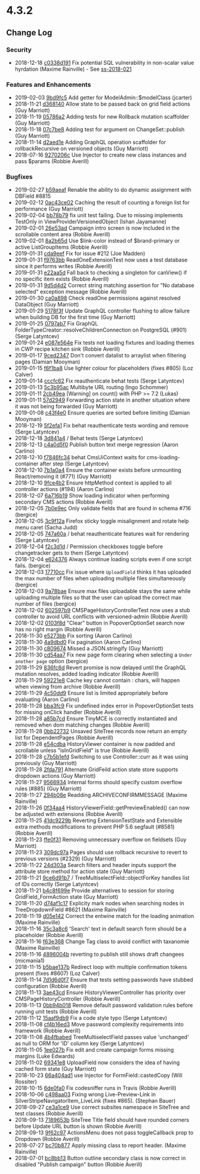 # 4.3.2

<!--- Changes below this line will be automatically regenerated -->

## Change Log

### Security

 * 2018-12-18 [c0338d191](https://github.com/silverstripe/silverstripe-framework/commit/c0338d191d8be0000ddb16b74832ed8e05ba7ff5) Fix potential SQL vulnerability in non-scalar value hyrdation (Maxime Rainville) - See [ss-2018-021](https://www.silverstripe.org/download/security-releases/ss-2018-021)

### Features and Enhancements

 * 2019-02-03 [9bd9fc5](https://github.com/silverstripe/silverstripe-admin/commit/9bd9fc5e441943fcdf77a8e7e93ee27a5382307a) Add getter for ModelAdmin::$modelClass (jcarter)
 * 2018-11-21 [d368140](https://github.com/silverstripe/silverstripe-admin/commit/d36814030f893a85b3ff34777335f121a7650add) Allow state to be passed back on grid field actions (Guy Marriott)
 * 2018-11-19 [05786a2](https://github.com/silverstripe/silverstripe-versioned/commit/05786a26e2d5e7a5b5305e11d8da8be2516a7c44) Adding tests for new Rollback mutation scaffolder (Guy Marriott)
 * 2018-11-18 [07c7be8](https://github.com/silverstripe/silverstripe-versioned/commit/07c7be81d52a702cf3ba90a657fdb9328517218a) Adding test for  argument on ChangeSet::publish (Guy Marriott)
 * 2018-11-14 [d2aed1e](https://github.com/silverstripe/silverstripe-versioned/commit/d2aed1ed8a95ed61e754564da52a7b31a82a9a43) Adding GraphQL operation scaffolder for rollbackRecursive on versioned objects (Guy Marriott)
 * 2018-07-16 [9270206c](https://github.com/silverstripe/silverstripe-reports/commit/9270206c3bd2fe35bb263ad43ad3a5d87360873a) Use Injector to create new class instances and pass $params (Robbie Averill)

### Bugfixes

 * 2019-02-27 [b59aeaf](https://github.com/silverstripe/silverstripe-framework/commit/b59aeaf80217a3e25877dcb6da97e546080c9972) Renable the ability to do dynamic assignment with DBField #8815
 * 2019-02-12 [0ac43ce02](https://github.com/silverstripe/silverstripe-framework/commit/0ac43ce025274345c80773b57a09a48a8fa70a08) Caching the result of counting a foreign list for performance (Guy Marriott)
 * 2019-02-04 [bb78b79](https://github.com/silverstripe/silverstripe-versioned-admin/commit/bb78b7930292db5c8ed660744f49ec1b94046211) fix unit test failing. Due to missing implements TestOnly in ViewProviderVersionedObject (Ishan Jayamanne)
 * 2019-02-01 [26e53ad](https://github.com/silverstripe/silverstripe-campaign-admin/commit/26e53adc2288996a1e1f45631339485fbd2e2e8d) Campaign intro screen is now included in the scrollable content area (Robbie Averill)
 * 2019-02-01 [8a2b65d](https://github.com/silverstripe/silverstripe-admin/commit/8a2b65d2b93f3a999129004ca2f208c6ce3d891c) Use $link-color instead of $brand-primary or active ListGroupItems (Robbie Averill)
 * 2019-01-31 [cda9eef](https://github.com/silverstripe/silverstripe-assets/commit/cda9eef992b70fd46377be6d4459260d31ea2215) Fix for issue #212 (Joe Madden)
 * 2019-01-31 [f9763bb](https://github.com/silverstripe/silverstripe-versioned/commit/f9763bb68c1ef1e1555c57d0df27b9a0b161dba2) ReadOneExtensionTest now uses a test database since it performs writes (Robbie Averill)
 * 2019-01-31 [e22aa5d](https://github.com/silverstripe/silverstripe-graphql/commit/e22aa5da881f18ba3439e1e58c607ce446c04892) Fall back to checking a singleton for canView() if no specific item exists (Robbie Averill)
 * 2019-01-31 [9d5d4d2](https://github.com/silverstripe/silverstripe-graphql/commit/9d5d4d2918f059429550cc78d21fa44483781241) Correct string matching assertion for "No database selected" exception message (Robbie Averill)
 * 2019-01-30 [ca0a898](https://github.com/silverstripe/silverstripe-graphql/commit/ca0a898b6b0ef993c14f4d53d2a467d97e27c103) Check readOne permissions against resolved DataObject (Guy Marriott)
 * 2019-01-29 [5178f3f](https://github.com/silverstripe/silverstripe-graphql/commit/5178f3f1d3a16c6a5028022f32566c4b6cfdb41c) Update GraphQL controller flushing to allow failure when building DB for the first time (Guy Marriott)
 * 2019-01-25 [0797ab7](https://github.com/silverstripe/silverstripe-asset-admin/commit/0797ab7762a4a64f2dc89c754a6bb04216b96fe1) Fix GraphQL FolderTypeCreator::resolveChildrenConnection on PostgreSQL (#901) (Serge Latyntcev)
 * 2019-01-24 [e087e564e](https://github.com/silverstripe/silverstripe-framework/commit/e087e564e13d7c30b62850a271131684a619789e) Fix tests not loading fixtures and loading themes in CWP recipe kitchen sink (Robbie Averill)
 * 2019-01-17 [9ced2347](https://github.com/silverstripe/silverstripe-cms/commit/9ced23473f2f102de5b6d828d093be1102f8d570) Don't convert datalist to arraylist when filtering pages (Damian Mooyman)
 * 2019-01-15 [f6f1ba8](https://github.com/silverstripe/silverstripe-admin/commit/f6f1ba8fd5870cb7ef4410aba6cbcd9a0e32f638) Use lighter colour for placeholders (fixes #805) (Loz Calver)
 * 2019-01-14 [cccfc62](https://github.com/silverstripe/silverstripe-admin/commit/cccfc621da171bfe378fc5547611d59484af246b) Fix reauthenticate behat tests (Serge Latyntcev)
 * 2019-01-13 [5c3b95ac](https://github.com/silverstripe/silverstripe-cms/commit/5c3b95ac8977f77e7d95d4da6333ca12b5ef465f) Multibyte URL routing (Ingo Schommer)
 * 2019-01-11 [2cb49ea](https://github.com/silverstripe/silverstripe-versioned/commit/2cb49ea79d6babb80289f170dc6102c82f5b0d69) [Warning] on count() with PHP &gt;= 7.2 (Lukas)
 * 2019-01-11 [57d2949](https://github.com/silverstripe/silverstripe-admin/commit/57d294912e7b2d61e40c4656c63bd6569dcfcd27) Forwarding action state in another situation where it was not being forwarded (Guy Marriott)
 * 2019-01-08 [c43f4e0](https://github.com/silverstripe/silverstripe-graphql/commit/c43f4e0708fd86e8078ef3326d963005d626baf4) Ensure queries are sorted before limiting (Damian Mooyman)
 * 2018-12-19 [5f2efa1](https://github.com/silverstripe/silverstripe-admin/commit/5f2efa1f7bf38a9f990bf8f9600fd37f50bec4f0) Fix behat reauthenticate tests wording and remove (Serge Latyntcev)
 * 2018-12-18 [3d841a4](https://github.com/silverstripe/silverstripe-installer/commit/3d841a409c43752a8192afea5ebc48327e2ac3d3) / Behat tests (Serge Latyntcev)
 * 2018-12-13 [c4a0d5f0](https://github.com/silverstripe/silverstripe-cms/commit/c4a0d5f0831f0f27022905700a0ffb86cc56aceb) Publish button text merge regression (Aaron Carlino)
 * 2018-12-10 [f7846fc34](https://github.com/silverstripe/silverstripe-framework/commit/f7846fc34c4c04bfa3ae57a552345f6a536856c5) behat CmsUiContext waits for cms-loading-container after step (Serge Latyntcev)
 * 2018-12-10 [7b1a0a4](https://github.com/silverstripe/silverstripe-admin/commit/7b1a0a4d18dcd89fe699103355e9f853b6245bff) Ensure the container exists before unmounting React/removing it (#771) (Guy Marriott)
 * 2018-12-10 [9fce4b2](https://github.com/silverstripe/silverstripe-graphql/commit/9fce4b2408dd82d303925eee3b6cf393da371e85) Ensure httpMethod context is applied to all controller actions (#194) (Aaron Carlino)
 * 2018-12-07 [6a716b19](https://github.com/silverstripe/silverstripe-cms/commit/6a716b1906d290dca98f1ffc672edc342d8265d3) Show loading indicator when performing secondary CMS actions (Robbie Averill)
 * 2018-12-05 [7b0e9ec](https://github.com/silverstripe/silverstripe-admin/commit/7b0e9ec97a987a6106fb7e72c10ebcb347724821) Only validate fields that are found in schema #716 (bergice)
 * 2018-12-05 [3c9f12a](https://github.com/silverstripe/silverstripe-admin/commit/3c9f12afb1d988c97c6536bd007894de084959a8) Firefox sticky toggle misalignment and rotate help menu caret (Sacha Judd)
 * 2018-12-05 [747a60a](https://github.com/silverstripe/silverstripe-admin/commit/747a60afe45d6aeafd352ed93c0c58c6290344b6) / behat reauthenticate features wait for rendering (Serge Latyntcev)
 * 2018-12-04 [f2c3d1d](https://github.com/silverstripe/silverstripe-admin/commit/f2c3d1db71fab14fac54523961dab084599bd7f7) / Permission checkboxes toggle before changetracker gets to them (Serge Latyntcev)
 * 2018-12-04 [e624376](https://github.com/silverstripe/silverstripe-admin/commit/e624376dc6ea354dd271bcbee285d28b6d123f95) Always continue loading scripts even if one script fails. (bergice)
 * 2018-12-03 [17710cc](https://github.com/silverstripe/silverstripe-asset-admin/commit/17710cc242e2ca37cf4422f7606de61cbc6b04e9) Fix issue where `UploadField` thinks it has uploaded the max number of files when uploading multiple files simultaneously (bergice)
 * 2018-12-03 [9a78bae](https://github.com/silverstripe/silverstripe-asset-admin/commit/9a78bae50938af5adc7e1b0d2467892bc55f32e3) Ensure max files uploadable stays the same while uploading multiple files so that the user can upload the correct max number of files (bergice)
 * 2018-12-02 [602597b9](https://github.com/silverstripe/silverstripe-cms/commit/602597b9004ad56c02a2bf2f779770ff32afea8f) CMSPageHistoryControllerTest now uses a stub controller to avoid URL conflicts with versioned-admin (Robbie Averill)
 * 2018-12-02 [0103f8d](https://github.com/silverstripe/silverstripe-admin/commit/0103f8d98d6b394a8d4117c04787d6a69d3c8af1) "Clear" button in PopoverOptionSet search now has no right margin (Robbie Averill)
 * 2018-11-30 [e5273bb](https://github.com/silverstripe/silverstripe-asset-admin/commit/e5273bb557dfb8d0dde8870fde3709180724f85e) Fix sorting (Aaron Carlino)
 * 2018-11-30 [4a9dbd0](https://github.com/silverstripe/silverstripe-asset-admin/commit/4a9dbd0a37111b03c1a333682ed3dee066e4fc3f) Fix pagination (Aaron Carlino)
 * 2018-11-30 [c809674](https://github.com/silverstripe/silverstripe-admin/commit/c809674a780a22073268c12752641bdebfad5ba3) Missed a JSON.stringify (Guy Marriott)
 * 2018-11-30 [cd54aa7](https://github.com/silverstripe/silverstripe-admin/commit/cd54aa72e0cf36316deec19d1be6b90358308f8f) Fix new page form clearing when selecting a `Under another page` option (bergice)
 * 2018-11-29 [836fc6d](https://github.com/silverstripe/silverstripe-versioned-admin/commit/836fc6d6216f0725108b6f5d5582d7ecaee54272) Revert promise is now delayed until the GraphQL mutation resolves, added loading indicator (Robbie Averill)
 * 2018-11-29 [59221e8](https://github.com/silverstripe/silverstripe-assets/commit/59221e8d74ac5e07b86a741e2709e0676130f7b4) Cache key cannot contain : chars, will happen when viewing from archive (Robbie Averill)
 * 2018-11-29 [4c50dd9](https://github.com/silverstripe/silverstripe-asset-admin/commit/4c50dd95ae252be32666932ee7ee79f5ce793583) Ensure list is limited appropriately before evaluating (Aaron Carlino)
 * 2018-11-28 [bba3fc9](https://github.com/silverstripe/silverstripe-admin/commit/bba3fc96b3e5d50eeaeee2edf10f67ee5a8c8204) Fix undefined index error in PopoverOptionSet tests for missing onClick handler (Robbie Averill)
 * 2018-11-28 [a85b7cd](https://github.com/silverstripe/silverstripe-admin/commit/a85b7cd5bee87573a1588cd0ac8f33785614a292) Ensure TinyMCE is correctly instantiated and removed when dom matching changes (Robbie Averill)
 * 2018-11-28 [0bb22732](https://github.com/silverstripe/silverstripe-cms/commit/0bb22732c920f1a4a2354582e36310558aa6bebb) Unsaved SiteTree records now return an empty list for DependentPages (Robbie Averill)
 * 2018-11-28 [e54cdba](https://github.com/silverstripe/silverstripe-versioned-admin/commit/e54cdba9669da301475f1139dc7425c395948a11) HistoryViewer container is now padded and scrollable unless "isInGridField" is true (Robbie Averill)
 * 2018-11-28 [c7b5b1efd](https://github.com/silverstripe/silverstripe-framework/commit/c7b5b1efd2e37cc0b5f732f461bd37fafe14bd83) Switching to use Controller::curr as it was using previously (Guy Marriott)
 * 2018-11-28 [2fda791](https://github.com/silverstripe/silverstripe-admin/commit/2fda7917603206c3f911db118e080c1af336c322) Alternate GridFeild action state store supports dropdown actions (Guy Marriott)
 * 2018-11-27 [9566934](https://github.com/silverstripe/silverstripe-asset-admin/commit/9566934d7030f7b7d296cfd0c1491237ad369839) Internal forms should specify custom overflow rules (#885) (Guy Marriott)
 * 2018-11-27 [294b08e](https://github.com/silverstripe/silverstripe-admin/commit/294b08e9ceac5894fdb6ffabd4e5320d4927712f) Readding ARCHIVECONFIRMMESSAGE (Maxime Rainville)
 * 2018-11-26 [0f34aa4](https://github.com/silverstripe/silverstripe-versioned-admin/commit/0f34aa40436333d2c82fd1ed0d71cd267c8ff172) HistoryViewerField::getPreviewEnabled() can now be adjusted with extensions (Robbie Averill)
 * 2018-11-25 [41dc9229b](https://github.com/silverstripe/silverstripe-framework/commit/41dc9229bf6823262bbc4c25edf0da61cb08b260) Reverting ExtensionTestState and Extensible extra methods modifications to prevent PHP 5.6 segfault (#8581) (Robbie Averill)
 * 2018-11-23 [ffe0f31](https://github.com/silverstripe/silverstripe-admin/commit/ffe0f312345bbe0f2f5e5e5fcb5f1e01817a42e7) Removing unnecessary overflow on fieldsets (Guy Marriott)
 * 2018-11-23 [309dc97a](https://github.com/silverstripe/silverstripe-cms/commit/309dc97a325925b99e297343f5f76c71a33286e5) Pages should use rollback recursive to revert to previous versions (#2329) (Guy Marriott)
 * 2018-11-22 [24d303a](https://github.com/silverstripe/silverstripe-admin/commit/24d303acfb072043a864fd0ae71cd3a024fb137a) Search filters and header inputs support the attribute store method for action state (Guy Marriott)
 * 2018-11-21 [9ce6d91b7](https://github.com/silverstripe/silverstripe-framework/commit/9ce6d91b76e525a6fc81e02023e9e53cdf82e047) / TreeMultiselectField::objectForKey handles list of IDs correctly (Serge Latyntcev)
 * 2018-11-21 [b4c8f699e](https://github.com/silverstripe/silverstripe-framework/commit/b4c8f699eb4dd75089100c1b180cd0df25146206) Provide alternatives to session for storing GridField_FormAction state (Guy Marriott)
 * 2018-11-20 [d74af1c17](https://github.com/silverstripe/silverstripe-framework/commit/d74af1c17e0b72ae119abc00fd7ef0aca6dd4498) Explicity mark nodes when searching nodes in TreeDropdownField #8621 (Maxime Rainville)
 * 2018-11-19 [d05e142](https://github.com/silverstripe/silverstripe-admin/commit/d05e1424ee1d7217474d7d16f8bdc4e289dd2700) Correct the entwine match for the loading animation (Maxime Rainville)
 * 2018-11-16 [35c3a8c6](https://github.com/silverstripe/silverstripe-cms/commit/35c3a8c68db2660838dcd2ae5abd2bd1c3214af4) 'Search' text in default search form should be a placeholder (Robbie Averill)
 * 2018-11-16 [f63e368](https://github.com/silverstripe/silverstripe-admin/commit/f63e368cb0aba1964327b853631a67ba2af5db09) Change Tag class to avoid conflict with taxanomie (Maxime Rainville)
 * 2018-11-16 [4896004b](https://github.com/silverstripe/silverstripe-cms/commit/4896004b504e1ac2b0a32c0b94f96a9cd0019dc9) reverting to publish still shows draft changees (micmania1)
 * 2018-11-15 [b5bae137b](https://github.com/silverstripe/silverstripe-framework/commit/b5bae137bd341eeda3f4886f45fc8f8d657a9c4c) Redirect loop with multiple confirmation tokens present (fixes #8607) (Loz Calver)
 * 2018-11-14 [7d1d6d0f7](https://github.com/silverstripe/silverstripe-framework/commit/7d1d6d0f7b228b862807e7c2d67d55220e6d90b8) Ensure that tests setting passwords have stubbed configuration (Robbie Averill)
 * 2018-11-13 [3ae43cd](https://github.com/silverstripe/silverstripe-versioned-admin/commit/3ae43cd25727711cced28d7607b8a947fdb5c986) Ensure HistoryViewerController has priority over CMSPageHistoryController (Robbie Averill)
 * 2018-11-13 [0bb94b018](https://github.com/silverstripe/silverstripe-framework/commit/0bb94b018b55e28eef627af4a9854d4f0babac62) Remove default password validation rules before running unit tests (Robbie Averill)
 * 2018-11-12 [15aaf9db9](https://github.com/silverstripe/silverstripe-framework/commit/15aaf9db9fe1679cf8b01b74fce3eee841278495) Fix a code style typo (Serge Latyntcev)
 * 2018-11-08 [cf4b16ed3](https://github.com/silverstripe/silverstripe-framework/commit/cf4b16ed380c336a7eaec7e46bec03f7767e10ba) Move password complexity requirements into framework (Robbie Averill)
 * 2018-11-08 [4b4fbabed](https://github.com/silverstripe/silverstripe-framework/commit/4b4fbabed5d70bf577e4b0d6fdbc9dab9da80451) TreeMultiselectField passes value 'unchanged' as null to ORM for 'ID' column key (Serge Latyntcev)
 * 2018-11-05 [1ee027b](https://github.com/silverstripe/silverstripe-campaign-admin/commit/1ee027baf937d458789ea40821df1b8e16cb96a3) Fix edit and create campaign forms missing margins (Luke Edwards)
 * 2018-11-02 [69341e8](https://github.com/silverstripe/silverstripe-asset-admin/commit/69341e86d1efb0ee1fdc2585748021beefd496ac) UploadField now considers the idea of having cached form state (Guy Marriott)
 * 2018-10-23 [66a404ad1](https://github.com/silverstripe/silverstripe-framework/commit/66a404ad1a83ca2f26c5f968935503306eb54578) use Injector for FormField::castedCopy (Will Rossiter)
 * 2018-10-15 [6de0fa0](https://github.com/silverstripe/silverstripe-versioned/commit/6de0fa087fe581b69a5978db82058490c44923b4) Fix codesniffer runs in Travis (Robbie Averill)
 * 2018-10-06 [c498aa03](https://github.com/silverstripe/silverstripe-cms/commit/c498aa03379ca883803dda853e64c411ed7454dc) Fixing wrong Live-Preview-Link in SilverStripeNavigatorItem_LiveLink (fixes #865). (Stephan Bauer)
 * 2018-09-27 [ce3a1ce9](https://github.com/silverstripe/silverstripe-cms/commit/ce3a1ce91307424f643a15f0c292e16b35f35873) Use correct subsites namespace in SiteTree and test classes (Robbie Averill)
 * 2018-09-13 [7189653b](https://github.com/silverstripe/silverstripe-cms/commit/7189653b1f9a744b9ee2393a8ef3fb8597c89b1b) SiteTree Title field should have rounded corners before Update URL button is shown (Robbie Averill)
 * 2018-09-13 [9f62c97](https://github.com/silverstripe/silverstripe-admin/commit/9f62c9755568bdd0d2d40226f7adc3d4ebf48c54) ActionsMenu does not pass toggleCallback prop to Dropdown (Robbie Averill)
 * 2018-07-27 [bc70b877](https://github.com/silverstripe/silverstripe-reports/commit/bc70b87721c8278111e39e0af69db1052af7333f) Apply missing class to report header. (Maxime Rainville)
 * 2018-07-01 [bc8bb13](https://github.com/silverstripe/silverstripe-campaign-admin/commit/bc8bb13c93c75e718872315a60f0eb8213bd8e69) Button outline secondary class is now correct in disabled "Publish campaign" button (Robbie Averill)
